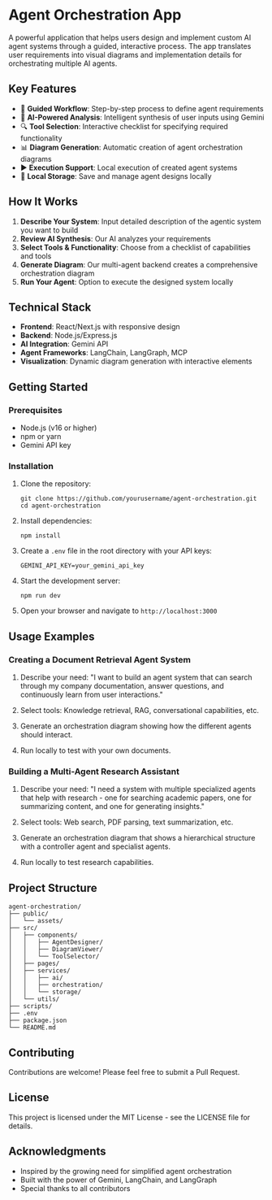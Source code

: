 # Agent Orchestration App

A powerful application that helps users design and implement custom AI agent systems through a guided, interactive process. The app translates user requirements into visual diagrams and implementation details for orchestrating multiple AI agents.

## Key Features

- 🔄 **Guided Workflow**: Step-by-step process to define agent requirements
- 🤖 **AI-Powered Analysis**: Intelligent synthesis of user inputs using Gemini
- 🔍 **Tool Selection**: Interactive checklist for specifying required functionality
- 📊 **Diagram Generation**: Automatic creation of agent orchestration diagrams
- ▶️ **Execution Support**: Local execution of created agent systems
- 💾 **Local Storage**: Save and manage agent designs locally

## How It Works

1. **Describe Your System**: Input detailed description of the agentic system you want to build
2. **Review AI Synthesis**: Our AI analyzes your requirements
3. **Select Tools & Functionality**: Choose from a checklist of capabilities and tools
4. **Generate Diagram**: Our multi-agent backend creates a comprehensive orchestration diagram
5. **Run Your Agent**: Option to execute the designed system locally

## Technical Stack

- **Frontend**: React/Next.js with responsive design
- **Backend**: Node.js/Express.js
- **AI Integration**: Gemini API
- **Agent Frameworks**: LangChain, LangGraph, MCP
- **Visualization**: Dynamic diagram generation with interactive elements

## Getting Started

### Prerequisites

- Node.js (v16 or higher)
- npm or yarn
- Gemini API key

### Installation

1. Clone the repository:
   ```
   git clone https://github.com/yourusername/agent-orchestration.git
   cd agent-orchestration
   ```

2. Install dependencies:
   ```
   npm install
   ```

3. Create a `.env` file in the root directory with your API keys:
   ```
   GEMINI_API_KEY=your_gemini_api_key
   ```

4. Start the development server:
   ```
   npm run dev
   ```

5. Open your browser and navigate to `http://localhost:3000`

## Usage Examples

### Creating a Document Retrieval Agent System

1. Describe your need: "I want to build an agent system that can search through my company documentation, answer questions, and continuously learn from user interactions."

2. Select tools: Knowledge retrieval, RAG, conversational capabilities, etc.

3. Generate an orchestration diagram showing how the different agents should interact.

4. Run locally to test with your own documents.

### Building a Multi-Agent Research Assistant

1. Describe your need: "I need a system with multiple specialized agents that help with research - one for searching academic papers, one for summarizing content, and one for generating insights."

2. Select tools: Web search, PDF parsing, text summarization, etc.

3. Generate an orchestration diagram that shows a hierarchical structure with a controller agent and specialist agents.

4. Run locally to test research capabilities.

## Project Structure

```
agent-orchestration/
├── public/
│   └── assets/
├── src/
│   ├── components/
│   │   ├── AgentDesigner/
│   │   ├── DiagramViewer/
│   │   └── ToolSelector/
│   ├── pages/
│   ├── services/
│   │   ├── ai/
│   │   ├── orchestration/
│   │   └── storage/
│   └── utils/
├── scripts/
├── .env
├── package.json
└── README.md
```

## Contributing

Contributions are welcome! Please feel free to submit a Pull Request.

## License

This project is licensed under the MIT License - see the LICENSE file for details.

## Acknowledgments

- Inspired by the growing need for simplified agent orchestration
- Built with the power of Gemini, LangChain, and LangGraph
- Special thanks to all contributors